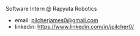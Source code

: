 Software Intern @ Rapyuta Robotics
- email: pilcherjames0@gmail.com
- linkedin: https://www.linkedin.com/in/jpilcher0/
